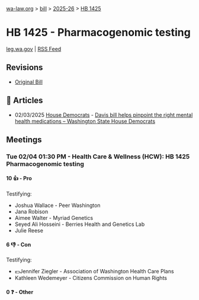 [wa-law.org](/) > [bill](/bill/) > [2025-26](/bill/2025-26/) > [HB 1425](/bill/2025-26/hb/1425/)

# HB 1425 - Pharmacogenomic testing
[leg.wa.gov](https://app.leg.wa.gov/billsummary?BillNumber=1425&Year=2025&Initiative=false) | [RSS Feed](./rss.xml)

## Revisions
* [Original Bill](1/)

## 📰 Articles
* 02/03/2025 [House Democrats](/org/house_democrats/) - [Davis bill helps pinpoint the right mental health medications – Washington State House Democrats](https://housedemocrats.wa.gov/blog/2025/02/03/davis-bill-helps-pinpoint-the-right-mental-health-medications/#:~:text=House%20Bill%201425)

## Meetings
### Tue 02/04 01:30 PM - Health Care & Wellness (HCW): HB 1425 Pharmacogenomic testing
#### 10 👍 - Pro
Testifying:
* Joshua Wallace - Peer Washington
* Jana Robison
* Aimee Walter - Myriad Genetics
* Seyed Ali Hosseini - Berries Health and Genetics Lab
* Julie Reese

#### 6 👎 - Con
Testifying:
* 💵Jennifer Ziegler - Association of Washington Health Care Plans
* Kathleen Wedemeyer - Citizens Commission on Human Rights

#### 0 ❓ - Other
